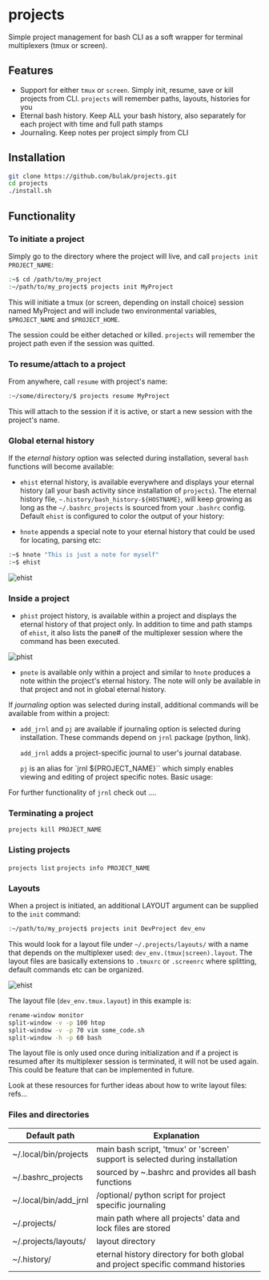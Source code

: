 # projects

Simple project management for bash CLI as a soft 
wrapper for terminal multiplexers (tmux or screen).

## Features

- Support for either `tmux` or `screen`. Simply init, resume,
save or kill projects from CLI. `projects` will remember
paths, layouts, histories for you
- Eternal bash history. Keep ALL your bash history, also
separately for each project with time and full path stamps
- Journaling. Keep notes per project simply from CLI

## Installation

```bash
git clone https://github.com/bulak/projects.git
cd projects
./install.sh
```

## Functionality

### To initiate a project

Simply go to the directory where the project will live, and call
`projects init PROJECT_NAME`:

```bash
:~$ cd /path/to/my_project
:~/path/to/my_project$ projects init MyProject
```

This will initiate a tmux (or screen, depending on install choice)
session named MyProject and will include two environmental variables,
`$PROJECT_NAME` and `$PROJECT_HOME`.

The session could be either detached or killed. `projects` will remember
the project path even if the session was quitted.

### To resume/attach to a project

From anywhere, call `resume`  with project's name:

```bash
:~/some/directory/$ projects resume MyProject
```
This will attach to the session if it is active, or start a new session
with the project's name.

### Global eternal history

If the *eternal history* option was selected during installation,
several `bash` functions will become available:

  - `ehist` eternal history, is available everywhere and displays your
    eternal history (all your bash activity since installation of
    `projects`). The eternal history file,
    `~.history/bash_history-${HOSTNAME}`, will keep growing as long as
    the `~/.bashrc_projects` is sourced from your `.bashrc` config. Default
    `ehist` is configured to color the output of your history:

  - `hnote` appends a special note to your eternal history that could be
    used for locating, parsing etc:

```bash
:~$ hnote "This is just a note for myself"
:~$ ehist
```

![ehist](https://raw.githubusercontent.com/bulak/projects/77098adf2f813c47c948920adc945dc07f7af814/ehist_screenshot.png)

### Inside a project

  - `phist` project history, is available within a project and displays
    the eternal history of that project only. In addition to time and
    path stamps of `ehist`, it also lists the pane# of the multiplexer
    session where the command has been executed.

![phist](https://raw.githubusercontent.com/bulak/projects/fdd17f319424adbf76c36a3c03255ded770ed1e8/phist_screenshot.png)

  - `pnote` is available only within a project and similar to `hnote`
    produces a note within the project's eternal history. The note will
    only be available in that project and not in global eternal history.

If *journaling* option was selected during install, additional commands
will be available from within a project:

  - `add_jrnl` and `pj` are available if journaling option is selected
    during installation. These commands depend on `jrnl` package
    (python, link).

    `add_jrnl` adds a project-specific journal to user's journal database.

    `pj` is an alias for `jrnl ${PROJECT_NAME}`` which simply enables
    viewing and editing of project specific notes. Basic usage:

For further functionality of `jrnl` check out ....

### Terminating a project

`projects kill PROJECT_NAME`

### Listing projects

`projects list` `projects info PROJECT_NAME`

### Layouts

When a project is initiated, an additional LAYOUT argument can be
supplied to the `init` command:

```bash
:~/path/to/my_project$ projects init DevProject dev_env
```

This would look for a layout file under `~/.projects/layouts/` with a
name that depends on the multiplexer used:
`dev_env.(tmux|screen).layout`. The layout files are basically
extensions to `.tmuxrc` or `.screenrc` where splitting, default commands
etc can be organized.

![ehist](https://raw.githubusercontent.com/bulak/projects/eb8d57f55319f52b9b1d22c18c80981752454ea6/layout_screenshot.png)

The layout file (`dev_env.tmux.layout`) in this example is:

```bash
rename-window monitor 
split-window -v -p 100 htop
split-window -v -p 70 vim some_code.sh
split-window -h -p 60 bash
```

The layout file is only used once during initialization and if a project
is resumed after its multiplexer session is terminated, it will not be
used again. This could be feature that can be implemented in future.

Look at these resources for further ideas about how to write layout
files: refs...

### Files and directories

| Default path | Explanation |
| --- | --- |
| ~/.local/bin/projects | main bash script, 'tmux' or 'screen' support is selected during installation |
| ~/.bashrc_projects | sourced by ~.bashrc and provides all bash functions |
| ~/.local/bin/add_jrnl | /optional/ python script for project specific journaling |
| ~/.projects/ | main path where all projects' data and lock files are stored |
| ~/.projects/layouts/ | layout directory |
| ~/.history/ | eternal history directory for both global and project specific command histories |

